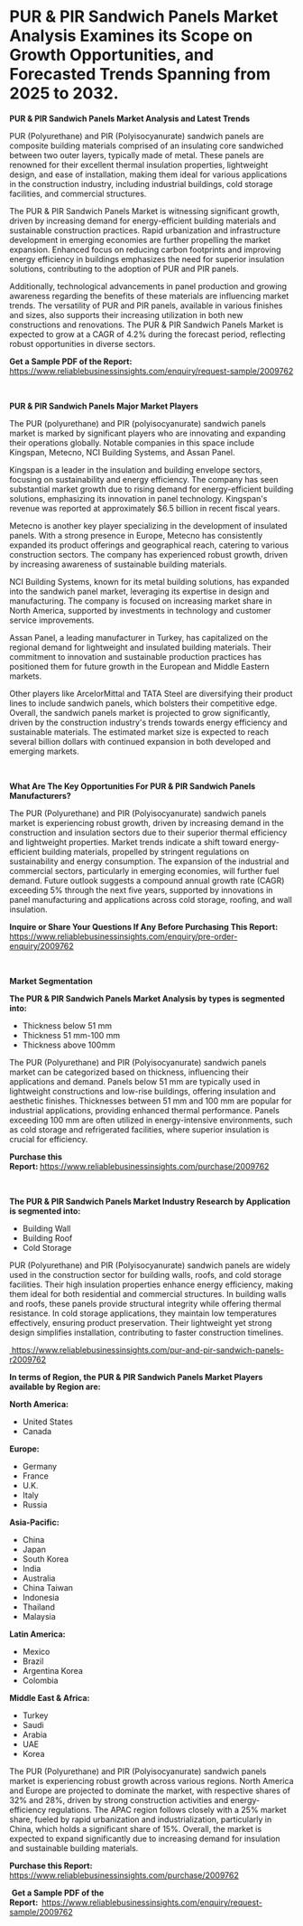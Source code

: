 <p><h1>PUR & PIR Sandwich Panels Market Analysis Examines its Scope on Growth Opportunities, and Forecasted Trends Spanning from 2025 to 2032.</h1></p><p><strong>PUR & PIR Sandwich Panels Market Analysis and Latest Trends</strong></p>
<p><p>PUR (Polyurethane) and PIR (Polyisocyanurate) sandwich panels are composite building materials comprised of an insulating core sandwiched between two outer layers, typically made of metal. These panels are renowned for their excellent thermal insulation properties, lightweight design, and ease of installation, making them ideal for various applications in the construction industry, including industrial buildings, cold storage facilities, and commercial structures.</p><p>The PUR & PIR Sandwich Panels Market is witnessing significant growth, driven by increasing demand for energy-efficient building materials and sustainable construction practices. Rapid urbanization and infrastructure development in emerging economies are further propelling the market expansion. Enhanced focus on reducing carbon footprints and improving energy efficiency in buildings emphasizes the need for superior insulation solutions, contributing to the adoption of PUR and PIR panels.</p><p>Additionally, technological advancements in panel production and growing awareness regarding the benefits of these materials are influencing market trends. The versatility of PUR and PIR panels, available in various finishes and sizes, also supports their increasing utilization in both new constructions and renovations. The PUR & PIR Sandwich Panels Market is expected to grow at a CAGR of 4.2% during the forecast period, reflecting robust opportunities in diverse sectors.</p></p>
<p><strong>Get a Sample PDF of the Report:&nbsp;</strong> <a href="https://www.reliablebusinessinsights.com/enquiry/request-sample/2009762?utm_campaign=1581&utm_medium=2&utm_source=Github&utm_content=ia&utm_term=15042025&utm_id=pur-pir-sandwich-panels">https://www.reliablebusinessinsights.com/enquiry/request-sample/2009762</a></p>
<p>&nbsp;</p>
<p><strong>PUR & PIR Sandwich Panels Major Market Players</strong></p>
<p><p>The PUR (polyurethane) and PIR (polyisocyanurate) sandwich panels market is marked by significant players who are innovating and expanding their operations globally. Notable companies in this space include Kingspan, Metecno, NCI Building Systems, and Assan Panel. </p><p>Kingspan is a leader in the insulation and building envelope sectors, focusing on sustainability and energy efficiency. The company has seen substantial market growth due to rising demand for energy-efficient building solutions, emphasizing its innovation in panel technology. Kingspan's revenue was reported at approximately $6.5 billion in recent fiscal years.</p><p>Metecno is another key player specializing in the development of insulated panels. With a strong presence in Europe, Metecno has consistently expanded its product offerings and geographical reach, catering to various construction sectors. The company has experienced robust growth, driven by increasing awareness of sustainable building materials.</p><p>NCI Building Systems, known for its metal building solutions, has expanded into the sandwich panel market, leveraging its expertise in design and manufacturing. The company is focused on increasing market share in North America, supported by investments in technology and customer service improvements.</p><p>Assan Panel, a leading manufacturer in Turkey, has capitalized on the regional demand for lightweight and insulated building materials. Their commitment to innovation and sustainable production practices has positioned them for future growth in the European and Middle Eastern markets.</p><p>Other players like ArcelorMittal and TATA Steel are diversifying their product lines to include sandwich panels, which bolsters their competitive edge. Overall, the sandwich panels market is projected to grow significantly, driven by the construction industry's trends towards energy efficiency and sustainable materials. The estimated market size is expected to reach several billion dollars with continued expansion in both developed and emerging markets.</p></p>
<p>&nbsp;</p>
<p><strong>What Are The Key Opportunities For PUR & PIR Sandwich Panels Manufacturers?</strong></p>
<p><p>The PUR (Polyurethane) and PIR (Polyisocyanurate) sandwich panels market is experiencing robust growth, driven by increasing demand in the construction and insulation sectors due to their superior thermal efficiency and lightweight properties. Market trends indicate a shift toward energy-efficient building materials, propelled by stringent regulations on sustainability and energy consumption. The expansion of the industrial and commercial sectors, particularly in emerging economies, will further fuel demand. Future outlook suggests a compound annual growth rate (CAGR) exceeding 5% through the next five years, supported by innovations in panel manufacturing and applications across cold storage, roofing, and wall insulation.</p></p>
<p><strong>Inquire or Share Your Questions If Any Before Purchasing This Report:</strong> <a href="https://www.reliablebusinessinsights.com/enquiry/pre-order-enquiry/2009762?utm_campaign=1581&utm_medium=2&utm_source=Github&utm_content=ia&utm_term=15042025&utm_id=pur-pir-sandwich-panels">https://www.reliablebusinessinsights.com/enquiry/pre-order-enquiry/2009762</a></p>
<p>&nbsp;</p>
<p><strong>Market Segmentation</strong></p>
<p><strong>The PUR & PIR Sandwich Panels Market Analysis by types is segmented into:</strong></p>
<p><ul><li>Thickness below 51 mm</li><li>Thickness 51 mm-100 mm</li><li>Thickness above 100mm</li></ul></p>
<p><p>The PUR (Polyurethane) and PIR (Polyisocyanurate) sandwich panels market can be categorized based on thickness, influencing their applications and demand. Panels below 51 mm are typically used in lightweight constructions and low-rise buildings, offering insulation and aesthetic finishes. Thicknesses between 51 mm and 100 mm are popular for industrial applications, providing enhanced thermal performance. Panels exceeding 100 mm are often utilized in energy-intensive environments, such as cold storage and refrigerated facilities, where superior insulation is crucial for efficiency.</p></p>
<p><strong>Purchase this Report:&nbsp;</strong><a href="https://www.reliablebusinessinsights.com/purchase/2009762?utm_campaign=1581&utm_medium=2&utm_source=Github&utm_content=ia&utm_term=15042025&utm_id=pur-pir-sandwich-panels">https://www.reliablebusinessinsights.com/purchase/2009762</a></p>
<p>&nbsp;</p>
<p><strong>The PUR & PIR Sandwich Panels Market Industry Research by Application is segmented into:</strong></p>
<p><ul><li>Building Wall</li><li>Building Roof</li><li>Cold Storage</li></ul></p>
<p><p>PUR (Polyurethane) and PIR (Polyisocyanurate) sandwich panels are widely used in the construction sector for building walls, roofs, and cold storage facilities. Their high insulation properties enhance energy efficiency, making them ideal for both residential and commercial structures. In building walls and roofs, these panels provide structural integrity while offering thermal resistance. In cold storage applications, they maintain low temperatures effectively, ensuring product preservation. Their lightweight yet strong design simplifies installation, contributing to faster construction timelines.</p></p>
<p><a href="https://www.reliablebusinessinsights.com/pur-and-pir-sandwich-panels-r2009762?utm_campaign=1581&utm_medium=2&utm_source=Github&utm_content=ia&utm_term=15042025&utm_id=pur-pir-sandwich-panels">&nbsp;https://www.reliablebusinessinsights.com/pur-and-pir-sandwich-panels-r2009762</a></p>
<p><strong>In terms of Region, the PUR & PIR Sandwich Panels Market Players available by Region are:</strong></p>
<p>
    <p> <strong> North America: </strong>
        <ul>
            <li>United States</li>
            <li>Canada</li>
        </ul>
        </p> 
    <p> <strong> Europe: </strong>
        <ul>
            <li>Germany</li>
            <li>France</li>
            <li>U.K.</li>
            <li>Italy</li>
            <li>Russia</li>
        </ul>
        </p> 
    <p> <strong> Asia-Pacific: </strong>
        <ul>
            <li>China</li>
            <li>Japan</li>
            <li>South Korea</li>
            <li>India</li>
            <li>Australia</li>
            <li>China Taiwan</li>
            <li>Indonesia</li>
            <li>Thailand</li>
            <li>Malaysia</li>
        </ul>
        </p> 
    <p> <strong> Latin America: </strong>
        <ul>
            <li>Mexico</li>
            <li>Brazil</li>
            <li>Argentina Korea</li>
            <li>Colombia</li>
        </ul>
        </p> 
    <p> <strong> Middle East & Africa: </strong>
        <ul>
            <li>Turkey</li>
            <li>Saudi</li>
            <li>Arabia</li>
            <li>UAE</li>
            <li>Korea</li>
        </ul>
    </p>
    </p>
<p><p>The PUR (Polyurethane) and PIR (Polyisocyanurate) sandwich panels market is experiencing robust growth across various regions. North America and Europe are projected to dominate the market, with respective shares of 32% and 28%, driven by strong construction activities and energy-efficiency regulations. The APAC region follows closely with a 25% market share, fueled by rapid urbanization and industrialization, particularly in China, which holds a significant share of 15%. Overall, the market is expected to expand significantly due to increasing demand for insulation and sustainable building materials.</p></p>
<p><strong>Purchase this Report: </strong><a href="https://www.reliablebusinessinsights.com/purchase/2009762?utm_campaign=1581&utm_medium=2&utm_source=Github&utm_content=ia&utm_term=15042025&utm_id=pur-pir-sandwich-panels">https://www.reliablebusinessinsights.com/purchase/2009762</a></p>
<p>&nbsp;<strong>Get a Sample PDF of the Report:&nbsp;&nbsp;</strong><a href="https://www.reliablebusinessinsights.com/enquiry/request-sample/2009762?utm_campaign=1581&utm_medium=2&utm_source=Github&utm_content=ia&utm_term=15042025&utm_id=pur-pir-sandwich-panels">https://www.reliablebusinessinsights.com/enquiry/request-sample/2009762</a></p>
<p><strong></strong></p>
<p><p></p><p></p><p></p></p>